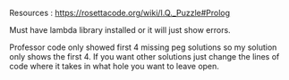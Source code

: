 Resources : https://rosettacode.org/wiki/I.Q._Puzzle#Prolog

Must have lambda library installed or it will just show errors.

Professor code only showed first 4 missing peg solutions so my solution only shows the first 4.  If you want other solutions just change the lines of code where it takes in what hole you want to leave open. 
